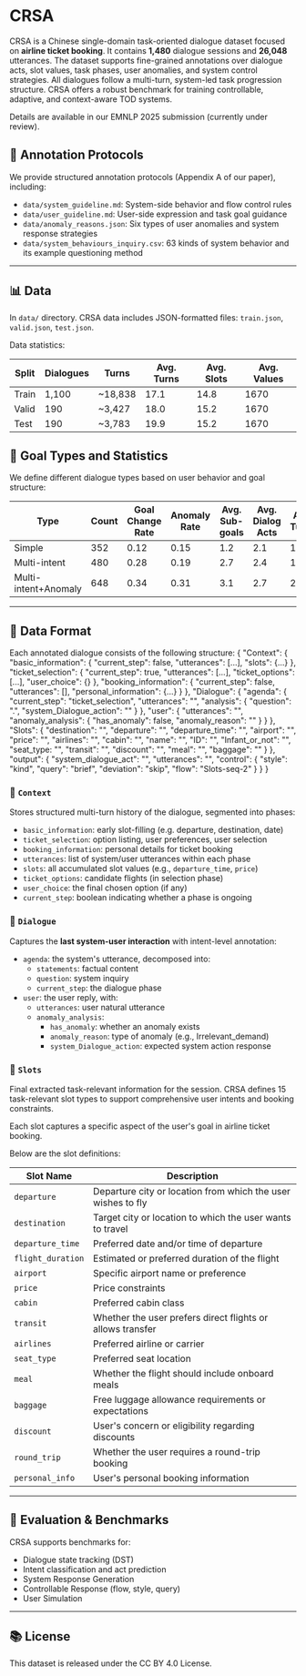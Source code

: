 # CRSA

CRSA is a Chinese single-domain task-oriented dialogue dataset focused on **airline ticket booking**. It contains **1,480** dialogue sessions and **26,048** utterances. The dataset supports fine-grained annotations over dialogue acts, slot values, task phases, user anomalies, and system control strategies. All dialogues follow a multi-turn, system-led task progression structure. CRSA offers a robust benchmark for training controllable, adaptive, and context-aware TOD systems.

Details are available in our EMNLP 2025 submission (currently under review).

## 🧰 Annotation Protocols

We provide structured annotation protocols (Appendix A of our paper), including:

- `data/system_guideline.md`: System-side behavior and flow control rules
- `data/user_guideline.md`: User-side expression and task goal guidance
- `data/anomaly_reasons.json`: Six types of user anomalies and system response strategies
- `data/system_behaviours_inquiry.csv`: 63 kinds of system behavior and its example questioning method

---

## 📊 Data

In `data/` directory. CRSA data includes JSON-formatted files: `train.json`, `valid.json`, `test.json`.

Data statistics:

| Split    | Dialogues | Turns   | Avg. Turns | Avg. Slots | Avg. Values |
|----------|-----------|---------|------------|------------|-------------|
| Train    | 1,100     | ~18,838 | 17.1       | 14.8       | 1670        |
| Valid    | 190       | ~3,427  | 18.0       | 15.2       | 1670        |
| Test     | 190       | ~3,783  | 19.9       | 15.2       | 1670        |

## 🎯 Goal Types and Statistics

We define different dialogue types based on user behavior and goal structure:

| Type                  | Count | Goal Change Rate | Anomaly Rate | Avg. Sub-goals | Avg. Dialog Acts | Avg. Turns |
|-----------------------|-------|------------------|--------------|----------------|------------------|------------|
| Simple                | 352   | 0.12             | 0.15         | 1.2            | 2.1              | 12.6       |
| Multi-intent          | 480   | 0.28             | 0.19         | 2.7            | 2.4              | 17.3       |
| Multi-intent+Anomaly  | 648   | 0.34             | 0.31         | 3.1            | 2.7              | 21.2       |

---

## 📂 Data Format

Each annotated dialogue consists of the following structure:
{
    "Context": {
      "basic_information": {
        "current_step": false,
        "utterances": [...],
        "slots": {...}
      },
      "ticket_selection": {
        "current_step": true,
        "utterances": [...],
        "ticket_options": [...],
        "user_choice": {}
      },
      "booking_information": {
        "current_step": false,
        "utterances": [],
        "personal_information": {...}
      }
    },
    "Dialogue": {
      "agenda": {
        "current_step": "ticket_selection",
        "utterances": "",
        "analysis": {
          "question": ".",
          "system_Dialogue_action": ""
        }
      },
      "user": {
        "utterances": "",
        "anomaly_analysis": {
          "has_anomaly": false,
          "anomaly_reason": ""
        }
      }
    },
    "Slots": {
      "destination": "",
      "departure": "",
      "departure_time": "",
      "airport": "",
      "price": "",
      "airlines": "",
      "cabin": "",
      "name": "",
      "ID": "",
      "Infant_or_not": "",
      "seat_type: "",
      "transit": "",
      "discount": "",
      "meal": "",
      "baggage": ""
    }
  },
  "output": {
    "system_dialogue_act": "",
    "utterances": "",
    "control": {
      "style": "kind",
      "query": "brief",
      "deviation": "skip",
      "flow": "Slots-seq-2"
    }
  }
}

### 🔹 `Context`

Stores structured multi-turn history of the dialogue, segmented into phases:

- `basic_information`: early slot-filling (e.g. departure, destination, date)
- `ticket_selection`: option listing, user preferences, user selection
- `booking_information`: personal details for ticket booking
- `utterances`: list of system/user utterances within each phase
- `slots`: all accumulated slot values (e.g., `departure_time`, `price`)
- `ticket_options`: candidate flights (in selection phase)
- `user_choice`: the final chosen option (if any)
- `current_step`: boolean indicating whether a phase is ongoing

### 🔹 `Dialogue`

Captures the **last system-user interaction** with intent-level annotation:

- `agenda`: the system's utterance, decomposed into:
  - `statements`: factual content
  - `question`: system inquiry
  - `current_step`: the dialogue phase
- `user`: the user reply, with:
  - `utterances`: user natural utterance
  - `anomaly_analysis`:
    - `has_anomaly`: whether an anomaly exists
    - `anomaly_reason`: type of anomaly (e.g., Irrelevant_demand)
    - `system_Dialogue_action`: expected system action response

### 🔹 `Slots`

Final extracted task-relevant information for the session.
CRSA defines 15 task-relevant slot types to support comprehensive user intents and booking constraints. 

Each slot captures a specific aspect of the user's goal in airline ticket booking.

Below are the slot definitions:

| Slot Name         | Description                                                              |
| ----------------- | ------------------------------------------------------------------------ |
| `departure`       | Departure city or location from which the user wishes to fly             |
| `destination`     | Target city or location to which the user wants to travel                |
| `departure_time`  | Preferred date and/or time of departure                                  |
| `flight_duration` | Estimated or preferred duration of the flight                            |
| `airport`         | Specific airport name or preference                                      |
| `price`           | Price constraints                                                        |
| `cabin`           | Preferred cabin class                                                    |
| `transit`         | Whether the user prefers direct flights or allows transfer               |
| `airlines`        | Preferred airline or carrier                                             |
| `seat_type`       | Preferred seat location                                                  |
| `meal`            | Whether the flight should include onboard meals                          |
| `baggage`         | Free luggage allowance requirements or expectations                      |
| `discount`        | User's concern or eligibility regarding discounts                        |
| `round_trip`      | Whether the user requires a round-trip booking                           |
| `personal_info`   | User's personal booking information                                      |

---

## 🧪 Evaluation & Benchmarks

CRSA supports benchmarks for:
- Dialogue state tracking (DST)
- Intent classification and act prediction
- System Response Generation
- Controllable Response (flow, style, query)
- User Simulation

---


## 📚 License

This dataset is released under the CC BY 4.0 License.
